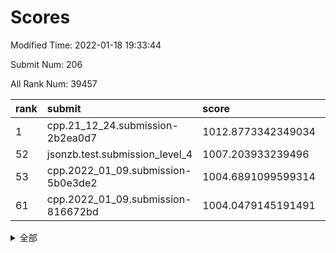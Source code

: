 # Scores

Modified Time: 2022-01-18 19:33:44

Submit Num: 206

All Rank Num: 39457

| rank |               submit               |       score        |       sigma        | pk_num |
| :--- | :--------------------------------- | :----------------- | :----------------- | :----- |
| 1    | cpp.21_12_24.submission-2b2ea0d7   | 1012.8773342349034 | 0.8223555330290021 | 769    |
| 52   | jsonzb.test.submission_level_4     | 1007.203933239496  | 1.5716165806369915 | 15     |
| 53   | cpp.2022_01_09.submission-5b0e3de2 | 1004.6891099599314 | 0.7176447936491291 | 774    |
| 61   | cpp.2022_01_09.submission-816672bd | 1004.0479145191491 | 0.7178135404116606 | 772    |


<details>
<summary>全部</summary>

| rank |                 submit                 |       score        |       sigma        | pk_num |
| :--- | :------------------------------------- | :----------------- | :----------------- | :----- |
| 1    | cpp.21_12_24.submission-2b2ea0d7       | 1012.8773342349034 | 0.8223555330290021 | 769    |
| 2    | gobigger.level_3.submission_level_3_13 | 1011.4719988496514 | 0.7812552552690634 | 766    |
| 3    | gobigger.level_3.submission_level_3_28 | 1011.4639462823858 | 0.782442373813013  | 769    |
| 4    | gobigger.level_3.submission_level_3_21 | 1011.1982192085404 | 0.768551121073837  | 770    |
| 5    | gobigger.level_3.submission_level_3_34 | 1011.1900172587685 | 0.7671895584944407 | 770    |
| 6    | gobigger.level_3.submission_level_3_43 | 1011.1626192388082 | 0.7883017226598912 | 763    |
| 7    | gobigger.level_3.submission_level_3_19 | 1011.0474975842425 | 0.760339618237795  | 768    |
| 8    | gobigger.level_3.submission_level_3_15 | 1011.0371331305624 | 0.7758562320327069 | 766    |
| 9    | gobigger.level_3.submission_level_3_1  | 1010.9888112510097 | 0.7598511623290259 | 772    |
| 10   | gobigger.level_3.submission_level_3_49 | 1010.7785129990872 | 0.7855125725531377 | 776    |
| 11   | gobigger.level_3.submission_level_3_8  | 1010.7276141728871 | 0.7597113010368722 | 774    |
| 12   | gobigger.level_3.submission_level_3_39 | 1010.7255734758745 | 0.7737920294974865 | 769    |
| 13   | gobigger.level_3.submission_level_3_3  | 1010.5891500956141 | 0.7513164867006582 | 774    |
| 14   | gobigger.level_3.submission_level_3_12 | 1010.5746727211774 | 0.7621950638465432 | 767    |
| 15   | gobigger.level_3.submission_level_3_36 | 1010.5318554883005 | 0.7726258075977412 | 772    |
| 16   | gobigger.level_3.submission_level_3_16 | 1010.4983359100853 | 0.7860669718040231 | 770    |
| 17   | gobigger.level_3.submission_level_3_33 | 1010.487342353331  | 0.7397116899769071 | 769    |
| 18   | gobigger.level_3.submission_level_3_41 | 1010.4850094323901 | 0.7765872367480802 | 773    |
| 19   | gobigger.level_3.submission_level_3_17 | 1010.3804056275621 | 0.7797279374911772 | 773    |
| 20   | gobigger.level_3.submission_level_3_32 | 1010.3687871630931 | 0.7723756962125773 | 771    |
| 21   | gobigger.level_3.submission_level_3_29 | 1010.3490988840557 | 0.7591597963414557 | 770    |
| 22   | gobigger.level_3.submission_level_3_5  | 1010.2904155688803 | 0.7725887886313342 | 770    |
| 23   | gobigger.level_3.submission_level_3_0  | 1010.2654902015038 | 0.7605192155910327 | 768    |
| 24   | gobigger.level_3.submission_level_3_38 | 1010.1639921451725 | 0.769688696361376  | 772    |
| 25   | gobigger.level_3.submission_level_3_18 | 1010.1139861868154 | 0.7614835427884229 | 771    |
| 26   | gobigger.level_3.submission_level_3_40 | 1010.0795288908461 | 0.7524194887707689 | 768    |
| 27   | gobigger.level_3.submission_level_3_37 | 1009.9644784052729 | 0.7580318780066324 | 761    |
| 28   | gobigger.level_3.submission_level_3_46 | 1009.8339285708038 | 0.7752377574302242 | 767    |
| 29   | gobigger.level_3.submission_level_3_31 | 1009.7478648895295 | 0.7500896242102041 | 767    |
| 30   | gobigger.level_3.submission_level_3_44 | 1009.7383624475565 | 0.7749197373183223 | 773    |
| 31   | gobigger.level_3.submission_level_3_35 | 1009.7103286344094 | 0.7578372948466737 | 771    |
| 32   | gobigger.level_3.submission_level_3_20 | 1009.686450998302  | 0.7704088945516345 | 765    |
| 33   | gobigger.level_3.submission_level_3_11 | 1009.6239251553609 | 0.7400224900253302 | 771    |
| 34   | gobigger.level_3.submission_level_3_45 | 1009.5543421916249 | 0.7814554041635976 | 769    |
| 35   | gobigger.level_3.submission_level_3_24 | 1009.5501175840257 | 0.7523871454783781 | 773    |
| 36   | gobigger.level_3.submission_level_3_7  | 1009.5291656076473 | 0.7467701780129345 | 771    |
| 37   | gobigger.level_3.submission_level_3_26 | 1009.4834438838151 | 0.7483467809653734 | 770    |
| 38   | gobigger.level_3.submission_level_3_10 | 1009.4669438597014 | 0.7508530185284779 | 772    |
| 39   | gobigger.level_3.submission_level_3_48 | 1009.4278671446474 | 0.7565259529025063 | 772    |
| 40   | gobigger.level_3.submission_level_3_47 | 1009.4183978890372 | 0.7504629681964011 | 763    |
| 41   | gobigger.level_3.submission_level_3_2  | 1009.0845329149311 | 0.7447954730301195 | 768    |
| 42   | gobigger.level_3.submission_level_3_23 | 1009.0488320778998 | 0.7297227698523852 | 775    |
| 43   | gobigger.level_3.submission_level_3_30 | 1008.9786350827777 | 0.7461853746536228 | 767    |
| 44   | gobigger.level_3.submission_level_3_6  | 1008.9696511734395 | 0.7631612694225944 | 769    |
| 45   | gobigger.level_3.submission_level_3_25 | 1008.7753798459214 | 0.7332480919494394 | 768    |
| 46   | gobigger.level_3.submission_level_3_4  | 1008.6353695130688 | 0.7491150916217398 | 770    |
| 47   | gobigger.level_3.submission_level_3_27 | 1008.4802676607786 | 0.7619885122335806 | 765    |
| 48   | gobigger.level_3.submission_level_3_42 | 1008.4276837294834 | 0.7373621617282752 | 772    |
| 49   | gobigger.level_3.submission_level_3_22 | 1008.379080116664  | 0.7407878927464668 | 768    |
| 50   | gobigger.level_3.submission_level_3_9  | 1008.354577542589  | 0.7432836637242143 | 765    |
| 51   | gobigger.level_3.submission_level_3_14 | 1008.2226416278883 | 0.7394507600106057 | 765    |
| 52   | jsonzb.test.submission_level_4         | 1007.203933239496  | 1.5716165806369915 | 15     |
| 53   | cpp.2022_01_09.submission-5b0e3de2     | 1004.6891099599314 | 0.7176447936491291 | 774    |
| 54   | gobigger.level_1.submission_level_1_22 | 1004.5076118940553 | 0.7139557383194318 | 773    |
| 55   | gobigger.level_1.submission_level_1_48 | 1004.2410811695939 | 0.7216366204612323 | 776    |
| 56   | gobigger.level_1.submission_level_1_3  | 1004.216774416626  | 0.7096103677044013 | 769    |
| 57   | gobigger.level_1.submission_level_1_4  | 1004.159133818942  | 0.7257941610025793 | 766    |
| 58   | gobigger.level_1.submission_level_1_49 | 1004.1361220895857 | 0.7214853732281875 | 771    |
| 59   | gobigger.level_1.submission_level_1_27 | 1004.0768422742993 | 0.7245234488792234 | 765    |
| 60   | gobigger.level_1.submission_level_1_13 | 1004.0531245221761 | 0.7211385453270407 | 772    |
| 61   | cpp.2022_01_09.submission-816672bd     | 1004.0479145191491 | 0.7178135404116606 | 772    |
| 62   | gobigger.level_1.submission_level_1_45 | 1003.9468761890688 | 0.7232023026597704 | 771    |
| 63   | gobigger.level_1.submission_level_1_32 | 1003.9109234138524 | 0.7055512350133621 | 765    |
| 64   | gobigger.level_1.submission_level_1_11 | 1003.8444420812267 | 0.7147840234981956 | 769    |
| 65   | gobigger.level_1.submission_level_1_28 | 1003.713694615984  | 0.7229355935823674 | 769    |
| 66   | gobigger.level_1.submission_level_1_24 | 1003.6998481613164 | 0.7224368736293232 | 771    |
| 67   | gobigger.level_1.submission_level_1_21 | 1003.6650988010981 | 0.732782463636825  | 771    |
| 68   | gobigger.level_1.submission_level_1_16 | 1003.6501882963116 | 0.7192723521498701 | 773    |
| 69   | gobigger.level_1.submission_level_1_9  | 1003.5641937457336 | 0.7209134929060385 | 775    |
| 70   | gobigger.level_1.submission_level_1_19 | 1003.5270486823204 | 0.7222838211108734 | 768    |
| 71   | gobigger.level_1.submission_level_1_0  | 1003.5167368993389 | 0.7220450090070141 | 770    |
| 72   | gobigger.level_1.submission_level_1_25 | 1003.4943746871077 | 0.7270611058514287 | 767    |
| 73   | gobigger.level_1.submission_level_1_44 | 1003.491153796873  | 0.7129089094641399 | 766    |
| 74   | gobigger.level_1.submission_level_1_23 | 1003.4724061224351 | 0.7116568983025613 | 767    |
| 75   | gobigger.level_1.submission_level_1_39 | 1003.3506785656402 | 0.7141257369763727 | 773    |
| 76   | gobigger.level_1.submission_level_1_12 | 1003.2532430215924 | 0.7060356618384773 | 773    |
| 77   | gobigger.level_1.submission_level_1_1  | 1003.2447492697058 | 0.7233124256098334 | 770    |
| 78   | gobigger.level_1.submission_level_1_2  | 1003.2360623759395 | 0.7196060641415338 | 770    |
| 79   | gobigger.level_1.submission_level_1_38 | 1003.2288099259886 | 0.7218769503959124 | 768    |
| 80   | gobigger.level_1.submission_level_1_47 | 1003.220896034276  | 0.7232646216032106 | 772    |
| 81   | gobigger.level_1.submission_level_1_33 | 1003.0559268375026 | 0.7206404496150219 | 765    |
| 82   | gobigger.level_1.submission_level_1_42 | 1003.0193799788221 | 0.7107764994153318 | 769    |
| 83   | gobigger.level_1.submission_level_1_8  | 1002.9575210194148 | 0.7221039129606828 | 771    |
| 84   | gobigger.level_1.submission_level_1_46 | 1002.9472488257566 | 0.7009861919499775 | 771    |
| 85   | gobigger.level_1.submission_level_1_17 | 1002.8981741918906 | 0.7161759995167911 | 770    |
| 86   | gobigger.level_1.submission_level_1_18 | 1002.8808785088086 | 0.7063828524568966 | 767    |
| 87   | gobigger.level_1.submission_level_1_10 | 1002.8540736021231 | 0.7130303213683693 | 770    |
| 88   | gobigger.level_1.submission_level_1_7  | 1002.7787630282006 | 0.721464808157123  | 769    |
| 89   | gobigger.level_1.submission_level_1_40 | 1002.7260427117517 | 0.7166580590856448 | 769    |
| 90   | gobigger.level_1.submission_level_1_41 | 1002.7191055806136 | 0.7200890270672252 | 767    |
| 91   | gobigger.level_1.submission_level_1_43 | 1002.7152117545629 | 0.7172657910772554 | 769    |
| 92   | gobigger.level_1.submission_level_1_30 | 1002.7026228891195 | 0.7137593849397297 | 770    |
| 93   | gobigger.level_1.submission_level_1_6  | 1002.6839845328935 | 0.7061902683946364 | 774    |
| 94   | gobigger.level_1.submission_level_1_5  | 1002.6642675029733 | 0.7197506662511939 | 773    |
| 95   | gobigger.level_1.submission_level_1_14 | 1002.5800553285748 | 0.7229523882380945 | 773    |
| 96   | gobigger.level_1.submission_level_1_31 | 1002.5037194686731 | 0.7149768530127782 | 770    |
| 97   | gobigger.level_1.submission_level_1_15 | 1002.4957190841521 | 0.7108870272082121 | 768    |
| 98   | gobigger.level_1.submission_level_1_36 | 1002.4613455524628 | 0.7057746230096578 | 768    |
| 99   | gobigger.level_1.submission_level_1_26 | 1002.4251729944115 | 0.6997050573600155 | 771    |
| 100  | gobigger.level_1.submission_level_1_37 | 1002.3893426846663 | 0.7246661513829317 | 767    |
| 101  | gobigger.level_1.submission_level_1_29 | 1002.3146970012048 | 0.7073256077449852 | 775    |
| 102  | gobigger.level_1.submission_level_1_34 | 1002.2976263322396 | 0.7127597893279844 | 767    |
| 103  | gobigger.level_1.submission_level_1_35 | 1002.2735310776285 | 0.7155638018673331 | 771    |
| 104  | gobigger.level_1.submission_level_1_20 | 1002.1931217366374 | 0.7148188997860011 | 774    |
| 105  | gobigger.random.submission_random_25   | 997.428304571294   | 0.7164300469117524 | 771    |
| 106  | gobigger.random.submission_random_18   | 996.8890025879972  | 0.7149759508367118 | 772    |
| 107  | gobigger.random.submission_random_39   | 996.7330691066127  | 0.7306831907091766 | 771    |
| 108  | gobigger.random.submission_random_36   | 996.57438644004    | 0.7005458502747866 | 772    |
| 109  | gobigger.random.submission_random_16   | 996.5273986132534  | 0.7033636987328928 | 773    |
| 110  | gobigger.random.submission_random_28   | 996.3959513410904  | 0.7075102134834862 | 771    |
| 111  | gobigger.random.submission_random_11   | 996.3606659524768  | 0.7104955722616864 | 771    |
| 112  | gobigger.random.submission_random_7    | 996.3577857629574  | 0.7143686085410479 | 768    |
| 113  | gobigger.random.submission_random_27   | 996.3443459727018  | 0.6991754737318876 | 772    |
| 114  | gobigger.random.submission_random_42   | 996.31165998958    | 0.6967058705232151 | 768    |
| 115  | gobigger.random.submission_random_30   | 996.2647321624863  | 0.7085501298621045 | 773    |
| 116  | gobigger.random.submission_random_20   | 996.2429621270815  | 0.7007594532776769 | 771    |
| 117  | gobigger.random.submission_random_1    | 996.196263011427   | 0.7060947704975234 | 771    |
| 118  | gobigger.random.submission_random_31   | 996.1612865122768  | 0.6956728905729607 | 773    |
| 119  | gobigger.random.submission_random_8    | 996.151733636774   | 0.706170072171699  | 767    |
| 120  | gobigger.random.submission_random_33   | 996.1369050308084  | 0.7098099700369406 | 767    |
| 121  | gobigger.random.submission_random_12   | 996.0176292241861  | 0.7175286362256061 | 770    |
| 122  | gobigger.random.submission_random_6    | 995.9575209103688  | 0.710728256264606  | 764    |
| 123  | gobigger.random.submission_random_26   | 995.8777624306816  | 0.7080670152036768 | 772    |
| 124  | gobigger.random.submission_random_49   | 995.859127954279   | 0.7138219414249317 | 773    |
| 125  | gobigger.random.submission_random_23   | 995.8377795120072  | 0.7011549887375025 | 769    |
| 126  | gobigger.random.submission_random_38   | 995.833316495214   | 0.7143280999896798 | 768    |
| 127  | gobigger.random.submission_random_48   | 995.809831931487   | 0.7093238182214977 | 770    |
| 128  | gobigger.random.submission_random_43   | 995.8078912580364  | 0.7139584482921085 | 769    |
| 129  | gobigger.random.submission_random_2    | 995.7998982179587  | 0.6993016772759089 | 770    |
| 130  | gobigger.random.submission_random_41   | 995.7805506230325  | 0.6995617452175595 | 775    |
| 131  | gobigger.random.submission_random_19   | 995.7690748165279  | 0.7078622528235868 | 767    |
| 132  | gobigger.random.submission_random_34   | 995.7540493107704  | 0.7220139653314178 | 770    |
| 133  | gobigger.random.submission_random_4    | 995.7481246475711  | 0.7012704935503614 | 766    |
| 134  | gobigger.random.submission_random_9    | 995.7248277616941  | 0.7126551285908    | 773    |
| 135  | gobigger.random.submission_random_46   | 995.7188684506204  | 0.699002857909941  | 769    |
| 136  | gobigger.random.submission_random_24   | 995.7002336711494  | 0.7051392523493845 | 768    |
| 137  | gobigger.random.submission_random_13   | 995.6827481275815  | 0.7007460458973523 | 770    |
| 138  | gobigger.random.submission_random_0    | 995.5063326313648  | 0.699870807834967  | 774    |
| 139  | gobigger.random.submission_random_40   | 995.498865960733   | 0.7023709282275095 | 774    |
| 140  | gobigger.random.submission_random_14   | 995.4673236930223  | 0.7140530339117669 | 772    |
| 141  | gobigger.random.submission_random_21   | 995.4597788541773  | 0.7159647762155527 | 769    |
| 142  | gobigger.random.submission_random_10   | 995.4185675004264  | 0.7048869843725426 | 772    |
| 143  | gobigger.random.submission_random_15   | 995.4010290373718  | 0.7137195353321026 | 772    |
| 144  | gobigger.random.submission_random_45   | 995.3826447311521  | 0.7094146191957006 | 763    |
| 145  | gobigger.random.submission_random_37   | 995.3149739586432  | 0.7005121876954492 | 772    |
| 146  | gobigger.random.submission_random_3    | 995.0840931562979  | 0.7155169485285311 | 773    |
| 147  | gobigger.random.submission_random_29   | 995.0776390835183  | 0.7331019510546196 | 771    |
| 148  | gobigger.random.submission_random_35   | 995.0523158397467  | 0.7135386166704869 | 764    |
| 149  | gobigger.random.submission_random_32   | 995.0155578096721  | 0.7158896082677579 | 768    |
| 150  | gobigger.random.submission_random_5    | 994.9987325894647  | 0.7081968302106564 | 772    |
| 151  | gobigger.random.submission_random_17   | 994.9505803992334  | 0.7032493168822573 | 775    |
| 152  | gobigger.random.submission_random_47   | 994.8873819333079  | 0.7029473259821967 | 772    |
| 153  | gobigger.random.submission_random_22   | 994.7348232004575  | 0.6916377943316273 | 774    |
| 154  | gobigger.random.submission_random_44   | 994.6236476105307  | 0.7085617914842474 | 775    |
| 155  | gobigger.level_2.submission_level_2_5  | 994.108012265855   | 0.7265332133796206 | 771    |
| 156  | gobigger.level_2.submission_level_2_33 | 993.8957287390562  | 0.710778940709197  | 774    |
| 157  | gobigger.level_2.submission_level_2_34 | 993.8955364148939  | 0.740002689026308  | 771    |
| 158  | gobigger.level_2.submission_level_2_32 | 993.6606869635012  | 0.7331536184421651 | 772    |
| 159  | gobigger.level_2.submission_level_2_41 | 993.6192009182995  | 0.7252692308847345 | 771    |
| 160  | gobigger.level_2.submission_level_2_17 | 993.4653253812421  | 0.736747753219975  | 767    |
| 161  | gobigger.level_2.submission_level_2_7  | 993.4588165211321  | 0.7299404166736628 | 768    |
| 162  | gobigger.level_2.submission_level_2_30 | 993.0149203696257  | 0.7308765057655218 | 766    |
| 163  | gobigger.level_2.submission_level_2_38 | 993.0027092381907  | 0.7314863489619522 | 771    |
| 164  | gobigger.level_2.submission_level_2_27 | 992.9877889687933  | 0.7252587972418318 | 770    |
| 165  | gobigger.level_2.submission_level_2_24 | 992.9243890265423  | 0.7423895964857395 | 770    |
| 166  | gobigger.level_2.submission_level_2_47 | 992.8983481898588  | 0.7369043516461086 | 766    |
| 167  | gobigger.level_2.submission_level_2_20 | 992.789315118416   | 0.7334233672189482 | 771    |
| 168  | gobigger.level_2.submission_level_2_15 | 992.6620001876036  | 0.7277361681508367 | 771    |
| 169  | gobigger.level_2.submission_level_2_44 | 992.6033795149308  | 0.7397335728294147 | 768    |
| 170  | gobigger.level_2.submission_level_2_3  | 992.5829541839819  | 0.7398714604748685 | 770    |
| 171  | gobigger.level_2.submission_level_2_46 | 992.5003592610524  | 0.7383899708310246 | 770    |
| 172  | gobigger.level_2.submission_level_2_14 | 992.4699447635918  | 0.7311198160047954 | 770    |
| 173  | gobigger.level_2.submission_level_2_13 | 992.4156752165316  | 0.7373826728797868 | 765    |
| 174  | gobigger.level_2.submission_level_2_45 | 992.4111322565375  | 0.7298933868644437 | 768    |
| 175  | gobigger.level_2.submission_level_2_25 | 992.3686310598858  | 0.741195511552586  | 769    |
| 176  | gobigger.level_2.submission_level_2_43 | 992.3122351878492  | 0.746715381101293  | 773    |
| 177  | gobigger.level_2.submission_level_2_35 | 992.3098665742647  | 0.7441420596341627 | 767    |
| 178  | gobigger.level_2.submission_level_2_31 | 992.1590718289283  | 0.766040828236973  | 764    |
| 179  | gobigger.level_2.submission_level_2_36 | 992.0448631689317  | 0.7409457292108741 | 772    |
| 180  | gobigger.level_2.submission_level_2_4  | 992.0427760009509  | 0.7461804093165265 | 769    |
| 181  | gobigger.level_2.submission_level_2_18 | 992.0354499471356  | 0.7409159261378561 | 764    |
| 182  | gobigger.level_2.submission_level_2_0  | 991.920650682262   | 0.741449496378387  | 769    |
| 183  | gobigger.level_2.submission_level_2_39 | 991.887396745542   | 0.7437896582733478 | 775    |
| 184  | gobigger.level_2.submission_level_2_6  | 991.8470907555609  | 0.7446381437719901 | 770    |
| 185  | gobigger.level_2.submission_level_2_9  | 991.7803312857613  | 0.7456234044573216 | 772    |
| 186  | gobigger.level_2.submission_level_2_8  | 991.7653632370544  | 0.745083138666155  | 774    |
| 187  | gobigger.level_2.submission_level_2_49 | 991.7406563090182  | 0.7388027919183756 | 763    |
| 188  | gobigger.level_2.submission_level_2_12 | 991.6665907184225  | 0.7367489336232981 | 771    |
| 189  | gobigger.level_2.submission_level_2_11 | 991.4432046090691  | 0.7375464939841239 | 772    |
| 190  | gobigger.level_2.submission_level_2_19 | 991.4310359796257  | 0.7437351571282637 | 771    |
| 191  | gobigger.level_2.submission_level_2_40 | 991.3956336396176  | 0.7606076332308404 | 775    |
| 192  | gobigger.level_2.submission_level_2_26 | 991.2527298722498  | 0.7536584632475712 | 772    |
| 193  | gobigger.level_2.submission_level_2_10 | 991.2334621148409  | 0.7529811544230658 | 766    |
| 194  | gobigger.level_2.submission_level_2_28 | 991.1965622862576  | 0.7636769304666252 | 770    |
| 195  | gobigger.level_2.submission_level_2_16 | 991.1919096977101  | 0.7553472295476981 | 773    |
| 196  | gobigger.level_2.submission_level_2_2  | 991.1876521213461  | 0.7440744428971079 | 765    |
| 197  | gobigger.level_2.submission_level_2_42 | 991.1793173140231  | 0.7502064805797596 | 768    |
| 198  | gobigger.level_2.submission_level_2_21 | 991.0425975710259  | 0.7627434945034871 | 767    |
| 199  | gobigger.level_2.submission_level_2_37 | 990.9581392594499  | 0.790126882590062  | 772    |
| 200  | gobigger.level_2.submission_level_2_29 | 990.9115851525509  | 0.7717419934088781 | 770    |
| 201  | gobigger.level_2.submission_level_2_22 | 990.756149027799   | 0.7548797105723511 | 773    |
| 202  | gobigger.level_2.submission_level_2_23 | 990.6507522010078  | 0.7442865058291801 | 768    |
| 203  | gobigger.level_2.submission_level_2_48 | 990.6188104907833  | 0.7601313374022978 | 765    |
| 204  | gobigger.level_2.submission_level_2_1  | 990.4439708672583  | 0.7520300557649406 | 768    |
| 205  | gobigger.none.submission_none_1        | 977.3242405409006  | 1.3123790896176077 | 767    |
| 206  | gobigger.none.submission_none_0        | 976.5121604401428  | 1.3322216557017217 | 765    |

</details>